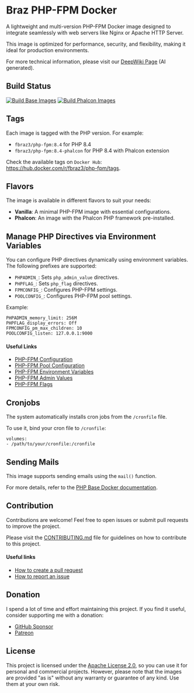 # Braz PHP-FPM Docker

A lightweight and multi-version PHP-FPM Docker image designed to integrate seamlessly with web servers like Nginx or Apache HTTP Server.

This image is optimized for performance, security, and flexibility, making it ideal for production environments.

For more technical information, please visit our  [DeepWiki Page](https://deepwiki.com/fbraz3/php-fpm-docker) (AI generated).

## Build Status

[![Build Base Images](https://github.com/fbraz3/php-fpm-docker/actions/workflows/base-images.yml/badge.svg)](https://github.com/fbraz3/php-fpm-docker/actions/workflows/base-images.yml) [![Build Phalcon Images](https://github.com/fbraz3/php-fpm-docker/actions/workflows/phalcon-images.yml/badge.svg)](https://github.com/fbraz3/php-fpm-docker/actions/workflows/phalcon-images.yml)

## Tags
Each image is tagged with the PHP version. For example:
- `fbraz3/php-fpm:8.4` for PHP 8.4
- `fbraz3/php-fpm:8.4-phalcon` for PHP 8.4 with Phalcon extension 

Check the available tags on `Docker Hub`: <https://hub.docker.com/r/fbraz3/php-fpm/tags>.

## Flavors
The image is available in different flavors to suit your needs:
- **Vanilla**: A minimal PHP-FPM image with essential configurations.
- **Phalcon**: An image with the Phalcon PHP framework pre-installed.

## Manage PHP Directives via Environment Variables
You can configure PHP directives dynamically using environment variables. The following prefixes are supported:
- `PHPADMIN_`: Sets `php_admin_value` directives.
- `PHPFLAG_`: Sets `php_flag` directives.
- `FPMCONFIG_`: Configures PHP-FPM settings.
- `POOLCONFIG_`: Configures PHP-FPM pool settings.

Example:
```
PHPADMIN_memory_limit: 256M
PHPFLAG_display_errors: Off
FPMCONFIG_pm_max_children: 10
POOLCONFIG_listen: 127.0.0.1:9000
```

#### Useful Links

- [PHP-FPM Configuration](https://www.php.net/manual/en/install.fpm.configuration.php)
- [PHP-FPM Pool Configuration](https://www.php.net/manual/en/install.fpm.configuration.php#install.fpm.configuration.pools)
- [PHP-FPM Environment Variables](https://www.php.net/manual/en/install.fpm.configuration.php#install.fpm.configuration.environment)
- [PHP-FPM Admin Values](https://www.php.net/manual/en/install.fpm.configuration.php#install.fpm.configuration.admin)
- [PHP-FPM Flags](https://www.php.net/manual/en/install.fpm.configuration.php#install.fpm.configuration.flags)

## Cronjobs
The system automatically installs cron jobs from the `/cronfile` file.

To use it, bind your cron file to `/cronfile`:
```
volumes:
- /path/to/your/cronfile:/cronfile
```

## Sending Mails
This image supports sending emails using the `mail()` function.

For more details, refer to the [PHP Base Docker documentation](https://github.com/fbraz3/php-base-docker#sending-mails).

## Contribution
Contributions are welcome! Feel free to open issues or submit pull requests to improve the project.

Please visit the [CONTRIBUTING.md](CONTRIBUTING.md) file for guidelines on how to contribute to this project.

#### Useful links
- [How to create a pull request](https://docs.github.com/pt/pull-requests/collaborating-with-pull-requests/proposing-changes-to-your-work-with-pull-requests/creating-a-pull-request)
- [How to report an issue](https://docs.github.com/pt/issues/tracking-your-work-with-issues/creating-an-issue)

## Donation
I spend a lot of time and effort maintaining this project. If you find it useful, consider supporting me with a donation:
- [GitHub Sponsor](https://github.com/sponsors/fbraz3)
- [Patreon](https://www.patreon.com/fbraz3)

## License

This project is licensed under the [Apache License 2.0](LICENSE), so you can use it for personal and commercial projects. However, please note that the images are provided "as is" without any warranty or guarantee of any kind. Use them at your own risk.